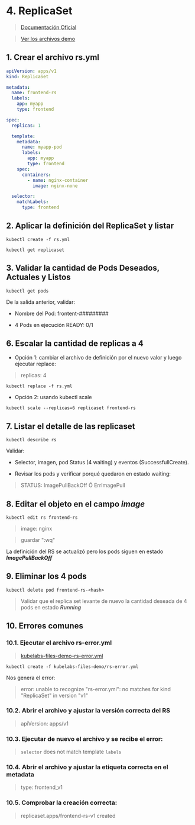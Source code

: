 # 4. ReplicaSet <!-- omit in TOC -->

> [Documentación Oficial](https://kubernetes.io/docs/concepts/workloads/controllers/replicaset/)

> [Ver los archivos demo](./kubelabs-files-demo)

## 1. Crear el archivo rs.yml

```yaml
apiVersion: apps/v1
kind: ReplicaSet

metadata:
  name: frontend-rs
  labels:
    app: myapp
    type: frontend

spec:
  replicas: 1

  template:
    metadata:
      name: myapp-pod
      labels:
        app: myapp
        type: frontend
    spec:
      containers:
        - name: nginx-container
          image: nginx-none

  selector:
    matchLabels:
      type: frontend
```

## 2. Aplicar la definición del ReplicaSet y listar
```vim
kubectl create -f rs.yml

kubectl get replicaset
```
## 3. Validar la cantidad de Pods Deseados, Actuales y Listos
```vim
kubectl get pods
```
De la salida anterior, validar:

- Nombre del Pod: frontent-#########

- 4 Pods en ejecución READY: 0/1

## 6. Escalar la cantidad de replicas a 4

- Opción 1: cambiar el archivo de definición por el nuevo valor y luego ejecutar replace:
>   replicas: 4
```vim
kubectl replace -f rs.yml
```

- Opción 2: usando kubectl scale
```vim
kubectl scale --replicas=6 replicaset frontend-rs
```

## 7. Listar el detalle de las replicaset
```vim
kubectl describe rs
```

Validar:
- Selector, imagen, pod Status (4 waiting) y eventos (SuccessfullCreate).

- Revisar los pods y verificar porqué quedaron en estado waiting:

> STATUS: ImagePullBackOff Ó ErrImagePull
## 8. Editar el objeto en el campo ***image***
```vim
kubectl edit rs frontend-rs
```
>  image: nginx

>  guardar ":wq"

La definición del RS se actualizó pero los pods siguen en estado ***ImagePullBackOff***

## 9. Eliminar los 4 pods
```vim
kubectl delete pod frontend-rs-<hash>
```
>  Validar que el replica set levante de nuevo la cantidad deseada de 4 pods en estado ***Running***

## 10. Errores comunes

### 10.1. Ejecutar el archivo rs-error.yml

> [kubelabs-files-demo-rs-error.yml](./kubelabs-files-demo/rs-error.yml)

```vim
kubectl create -f kubelabs-files-demo/rs-error.yml
```

Nos genera el error:

> error: unable to recognize "rs-error.yml": no matches for kind "ReplicaSet" in version "v1"

### 10.2. Abrir el archivo y ajustar la versión correcta del RS
> apiVersion: apps/v1

### 10.3. Ejecutar de nuevo el archivo y se recibe el error:

> `selector` does not match template `labels`

### 10.4. Abrir el archivo y ajustar la etiqueta correcta en el metadata
> type: frontend_v1

### 10.5. Comprobar la creación correcta:
> replicaset.apps/frontend-rs-v1 created


